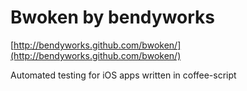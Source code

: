 <!--
id: 22193726693
link: http://tumblr.atmos.org/post/22193726693/bwoken-by-bendyworks
slug: bwoken-by-bendyworks
date: Tue May 01 2012 07:52:20 GMT-0700 (PDT)
publish: 2012-05-01
tags: 
title: Bwoken by bendyworks
-->


Bwoken by bendyworks
====================

[http://bendyworks.github.com/bwoken/](http://bendyworks.github.com/bwoken/)

Automated testing for iOS apps written in coffee-script

